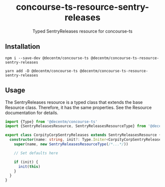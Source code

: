 <h1 align="center">
  concourse-ts-resource-sentry-releases
</h1>

<div align="center">

  Typed SentryReleases resource for concourse-ts
</div>

## Installation

`npm i --save-dev @decentm/concourse-ts @decentm/concourse-ts-resource-sentry-releases`

`yarn add -D @decentm/concourse-ts @decentm/concourse-ts-resource-sentry-releases`

## Usage

The SentryReleases resource is a typed class that extends the base Resource class.
Therefore, it has the same properties. See the Resource documentation for details.

```typescript
import {Type} from '@decentm/concourse-ts'
import {SentryReleasesResource, SentryReleasesResourceType} from '@decentm/concourse-ts-resource-sentry-releases'

export class CorpityCorpSentryReleases extends SentryReleasesResource {
  constructor(name: string, init?: Type.Initer<CorpityCorpSentryReleases>) {
    super(name, new SentryReleasesResourceType(/*...*/))

    // Set defaults here

    if (init) {
      init(this)
    }
  }
}
```
